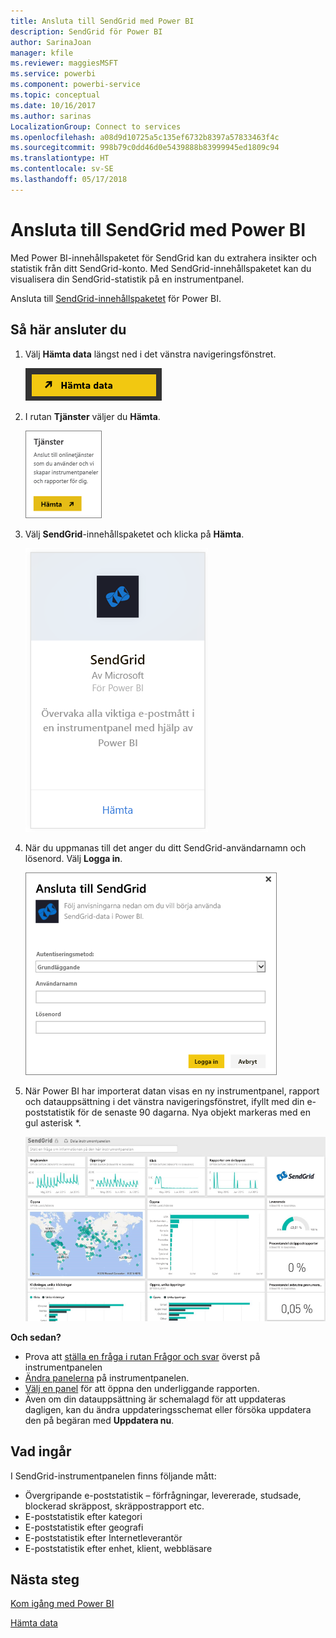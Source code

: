 ```yaml
---
title: Ansluta till SendGrid med Power BI
description: SendGrid för Power BI
author: SarinaJoan
manager: kfile
ms.reviewer: maggiesMSFT
ms.service: powerbi
ms.component: powerbi-service
ms.topic: conceptual
ms.date: 10/16/2017
ms.author: sarinas
LocalizationGroup: Connect to services
ms.openlocfilehash: a08d9d10725a5c135ef6732b8397a57833463f4c
ms.sourcegitcommit: 998b79c0dd46d0e5439888b83999945ed1809c94
ms.translationtype: HT
ms.contentlocale: sv-SE
ms.lasthandoff: 05/17/2018
---
```

# <a name="connect-to-sendgrid-with-power-bi"></a>Ansluta till SendGrid med Power BI
Med Power BI-innehållspaketet för SendGrid kan du extrahera insikter och statistik från ditt SendGrid-konto. Med SendGrid-innehållspaketet kan du visualisera din SendGrid-statistik på en instrumentpanel.

Ansluta till [SendGrid-innehållspaketet](https://app.powerbi.com/getdata/services/sendgrid) för Power BI.

## <a name="how-to-connect"></a>Så här ansluter du
1. Välj **Hämta data** längst ned i det vänstra navigeringsfönstret.
   
   ![](media/service-connect-to-sendgrid/pbi_getdata.png) 
2. I rutan **Tjänster** väljer du **Hämta**.
   
   ![](media/service-connect-to-sendgrid/pbi_getservices.png) 
3. Välj **SendGrid**-innehållspaketet och klicka på **Hämta**.
   
   ![](media/service-connect-to-sendgrid/sendgrid.png) 
4. När du uppmanas till det anger du ditt SendGrid-användarnamn och lösenord. Välj **Logga in**.
   
   ![](media/service-connect-to-sendgrid/pbi_sendgridsignin.png)
5. När Power BI har importerat datan visas en ny instrumentpanel, rapport och datauppsättning i det vänstra navigeringsfönstret, ifyllt med din e-poststatistik för de senaste 90 dagarna. Nya objekt markeras med en gul asterisk \*.
   
   ![](media/service-connect-to-sendgrid/pbi_sendgriddash.png)

**Och sedan?**

* Prova att [ställa en fråga i rutan Frågor och svar](power-bi-q-and-a.md) överst på instrumentpanelen
* [Ändra panelerna](service-dashboard-edit-tile.md) på instrumentpanelen.
* [Välj en panel](service-dashboard-tiles.md) för att öppna den underliggande rapporten.
* Även om din datauppsättning är schemalagd för att uppdateras dagligen, kan du ändra uppdateringsschemat eller försöka uppdatera den på begäran med **Uppdatera nu**.

## <a name="whats-included"></a>Vad ingår
I SendGrid-instrumentpanelen finns följande mått:

* Övergripande e-poststatistik – förfrågningar, levererade, studsade, blockerad skräppost, skräppostrapport etc.
* E-poststatistik efter kategori
* E-poststatistik efter geografi
* E-poststatistik efter Internetleverantör
* E-poststatistik efter enhet, klient, webbläsare

## <a name="next-steps"></a>Nästa steg
[Kom igång med Power BI](service-get-started.md)

[Hämta data](service-get-data.md)

